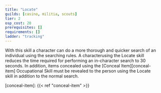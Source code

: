 ```yaml
---
title: "Locate"
guilds: [casino, militia, scouts]
tier: 2
osp_cost: 20
prerequisites: []
requirements: []
ladder: "tracking"
---
```

With this skill a character can do a more thorough and quicker search of an individual using the searching rules. A characterusing the Locate skill reduces the time required for performing an in-character search to 30 seconds. In addition, items concealed using the [Conceal Item][conceal-item] Occupational Skill must be revealed to the person using the Locate skill in addition to the normal search.

[conceal-item]: {{< ref "conceal-item" >}}
